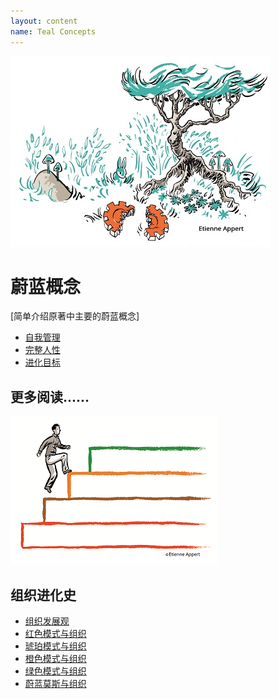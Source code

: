 ```yaml
---
layout: content
name: Teal Concepts
---
```

![](/media/fundamental-assumptions.jpg)

# 蔚蓝概念

\[简单介绍原著中主要的蔚蓝概念]

* [](/theory/self-management/)[自我管理](//cn--reinventingorganizations-wiki.netlify.app/theory/self-management/)[](/theory/self-management/)
* [](/theory/wholeness/)[完整人性](//cn-reinventingorganizations-wiki.netlify.app/theory/wholeness/)[](/theory/wholeness/)
* [进化目标](//cn-reinventingorganizations-wiki.netlify.app/theory/evolutionary-purpose/)

## 更多阅读......

![](/media/1_018-small.png)

## 组织进化史

* [组织发展观](/theory/developmental-perspective-on-organizations/)
* [红色模式与组织](/theory/red-organizations/)
* [琥珀模式与组织](/theory/amber-paradigm-and-organizations/)
* [橙色模式与组织](/theory/orange-paradigm-and-organizations/)
* [绿色模式与组织](/theory/green-paradigm-and-organizations/)
* [蔚蓝莫斯与组织](../theory/teal-paradigm-and-organizations/)